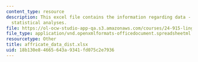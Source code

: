 ```yaml
---
content_type: resource
description: This excel file contains the information regarding data - excel spreadsheet
  statistical analyses.
file: https://ol-ocw-studio-app-qa.s3.amazonaws.com/courses/24-915-linguistic-phonetics-fall-2015/18b130e84665643a9341fd075c2e7936_affricate_data_dist.xlsx
file_type: application/vnd.openxmlformats-officedocument.spreadsheetml.sheet
resourcetype: Other
title: affricate_data_dist.xlsx
uid: 18b130e8-4665-643a-9341-fd075c2e7936
---
```

